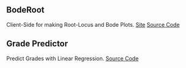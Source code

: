 ## BodeRoot
  Client-Side for making Root-Locus and Bode Plots.
  [Site](https://vader-coder.github.io/BodeRoot/)
  [Source Code](https://github.com/vader-coder/BodeRoot)
  
## Grade Predictor
  Predict Grades with Linear Regression.
  [Source Code](https://github.com/vader-coder/Grade-Predictor)
  
